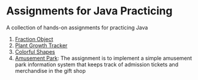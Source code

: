 # Assignments for Java Practicing
A collection of hands-on assignments for practicing Java

1. [Fraction Object](https://github.com/tnas/practicing-java/wiki/Fraction-Object)
2. [Plant Growth Tracker](https://github.com/tnas/practicing-java/wiki/Plant-Growth-Tracker)
3. [Colorful Shapes](https://github.com/tnas/practicing-java/wiki/Colorful-Shapes)
4. [Amusement Park](https://github.com/tnas/practicing-java/wiki/Amusement-Park): The assignment is to implement a simple amusement park information system that keeps track of admission tickets and merchandise in the gift shop

